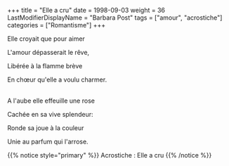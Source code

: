 +++
title = "Elle a cru"
date = 1998-09-03
weight = 36
LastModifierDisplayName = "Barbara Post"
tags = ["amour", "acrostiche"]
categories = ["Romantisme"]
+++

Elle croyait que pour aimer

L'amour dépasserait le rêve,

Libérée à la flamme brève

En chœur qu'elle a voulu charmer.

 \
A l'aube elle effeuille une rose

Cachée en sa vive splendeur:

Ronde sa joue à la couleur

Unie au parfum qui l'arrose.

{{% notice style="primary" %}}
Acrostiche : Elle a cru
{{% /notice %}}

